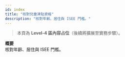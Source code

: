 ```yaml
---
id: index
title: "核對兒童津貼資格"
description: "核對年齡、居住與 ISEE 門檻。"
---
```


> 本頁為 **Level-4 區內容占位**（後續將擴展至實務步驟）。

**概要**  
核對年齡、居住與 ISEE 門檻。
